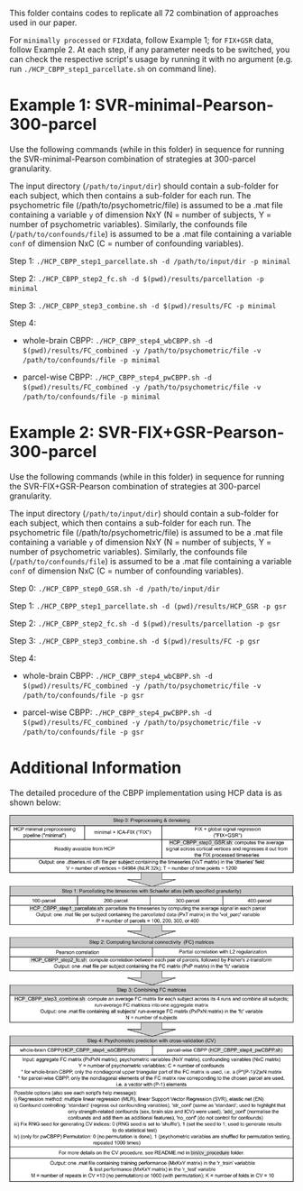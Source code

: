 This folder contains codes to replicate all 72 combination of approaches used in our paper.

For `minimally processed` or `FIX`data, follow Example 1; for `FIX+GSR` data, follow Example 2. At each step, if any parameter needs to be switched, you can check the respective script's usage by running it with no argument (e.g. run `./HCP_CBPP_step1_parcellate.sh` on command line).


# Example 1: SVR-minimal-Pearson-300-parcel

Use the following commands (while in this folder) in sequence for running the SVR-minimal-Pearson combination of strategies at 300-parcel granularity. 

The input directory (`/path/to/input/dir`) should contain a sub-folder for each subject, which then contains a sub-folder for each run. The psychometric file (/path/to/psychometric/file) is assumed to be a .mat file containing a variable `y` of dimension NxY (N = number of subjects, Y = number of psychometric variables). Similarly, the confounds file (`/path/to/confounds/file`) is assumed to be a .mat file containing a variable `conf` of dimension NxC (C = number of confounding variables).

Step 1: `./HCP_CBPP_step1_parcellate.sh -d /path/to/input/dir -p minimal`

Step 2: `./HCP_CBPP_step2_fc.sh -d $(pwd)/results/parcellation -p minimal`

Step 3: `./HCP_CBPP_step3_combine.sh -d $(pwd)/results/FC -p minimal`

Step 4: 

- whole-brain CBPP: `./HCP_CBPP_step4_wbCBPP.sh -d $(pwd)/results/FC_combined -y /path/to/psychometric/file -v /path/to/confounds/file -p minimal`

- parcel-wise CBPP: `./HCP_CBPP_step4_pwCBPP.sh -d $(pwd)/results/FC_combined -y /path/to/psychometric/file -v /path/to/confounds/file -p minimal`

# Example 2: SVR-FIX+GSR-Pearson-300-parcel

Use the following commands (while in this folder) in sequence for running the SVR-FIX+GSR-Pearson combination of strategies at 300-parcel granularity. 

The input directory (`/path/to/input/dir`) should contain a sub-folder for each subject, which then contains a sub-folder for each run. The psychometric file (/path/to/psychometric/file) is assumed to be a .mat file containing a variable `y` of dimension NxY (N = number of subjects, Y = number of psychometric variables). Similarly, the confounds file (`/path/to/confounds/file`) is assumed to be a .mat file containing a variable `conf` of dimension NxC (C = number of confounding variables).

Step 0: `./HCP_CBPP_step0_GSR.sh -d /path/to/input/dir`

Step 1: `./HCP_CBPP_step1_parcellate.sh -d (pwd)/results/HCP_GSR -p gsr`

Step 2: `./HCP_CBPP_step2_fc.sh -d $(pwd)/results/parcellation -p gsr`

Step 3: `./HCP_CBPP_step3_combine.sh -d $(pwd)/results/FC -p gsr`

Step 4: 

- whole-brain CBPP: `./HCP_CBPP_step4_wbCBPP.sh -d $(pwd)/results/FC_combined -y /path/to/psychometric/file -v /path/to/confounds/file -p gsr`

- parcel-wise CBPP: `./HCP_CBPP_step4_pwCBPP.sh -d $(pwd)/results/FC_combined -y /path/to/psychometric/file -v /path/to/confounds/file -p gsr`

# Additional Information

The detailed procedure of the CBPP implementation using HCP data is as shown below:

<img src="../bin/images/HCPsurf_readme_img1.png" />
